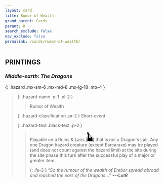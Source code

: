 ```yaml
---
layout: card
title: Rumor of Wealth
grand_parent: Cards
parent: R
search_exclude: false
nav_exclude: false
permalink: /cards/rumor-of-wealth/
---
```


## PRINTINGS


### _Middle-earth: The Dragons_

{: .hazard .mx-sm-6 .mx-md-8 .mx-lg-10 .mb-4 }
> {: .hazard-name .p-1 .pl-2 }
> > <div class="hazard-mp"></div>
> > <div class="card-name">Rumor of Wealth</div>
>
> {: .hazard-classification .pr-2 }
> Short-event
>
> {: .hazard-text .black-text .p-2 }
> > Playable on a Ruins & Lairs \[![](/assets/images/ruinlair.svg)] that is not a Dragon's Lair. Any one Dragon hazard creature (except Earcaraxe) may be played (and does not count against the hazard limit) at the site during the site phase this turn after the successful play of a major or greater item. 
> > 
> > {: .fs-3 } 
> > _“So the rumour of the wealth of Erebor spread abroad and reached the ears of the Dragons...”_ ***---&#65279;LotR*** 
>
